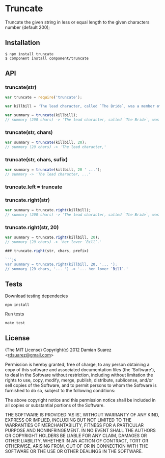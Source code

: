 
# Truncate

  Truncate the given string in less or equal length to the given characters
  number (default 200);

## Installation

```
$ npm install truncate
$ component install component/truncate
```

## API

### truncate(str)

```js
var truncate = require('truncate');

var killbill = 'The lead character, called `The Bride`, was a member of the Deadly Viper Assassination Squad, lead by her lover `Bill`.';

var summary = truncate(killbill);
// summary (200 chars) -> 'The lead character, called `The Bride`, was a member of the Deadly Viper Assassination Squad, lead by her lover `Bill`.'
```

### truncate(str, chars)

```js
var summary = truncate(killbill, 20);
// summary (20 chars) -> 'The lead character,'
```

### truncate(str, chars, sufix)

```js
var summary = truncate(killbill, 20 ' ...');
// summary -> 'The lead character, ...'
```

### truncate.left = truncate


### truncate.right(str)

```js
var summary = truncate.right(killbill);
// summary (200 chars) -> 'The lead character, called `The Bride`, was a member of the Deadly Viper Assassination Squad, lead by her lover `Bill`.'
```

### truncate.right(str, 20)

```js
var summary = truncate.right(killbill, 20);
// summary (20 chars) -> 'her lover `Bill`.'

### truncate.right(str, chars, prefix)

```js
var summary = truncate.right(killbill, 20, '... ');
// summary (20 chars, '... ') -> '... her lover `Bill`.'
```

## Tests

Download testing dependecies

```
npm install
```

Run tests

```
make test
```

## License

(The MIT License)
Copyright(c) 2012 Damian Suarez &lt;rdsuarez@gmail.com&gt;

Permission is hereby granted, free of charge, to any person obtaining
a copy of this software and associated documentation files (the
'Software'), to deal in the Software without restriction, including
without limitation the rights to use, copy, modify, merge, publish,
distribute, sublicense, and/or sell copies of the Software, and to
permit persons to whom the Software is furnished to do so, subject to
the following conditions:

The above copyright notice and this permission notice shall be
included in all copies or substantial portions of the Software.

THE SOFTWARE IS PROVIDED 'AS IS', WITHOUT WARRANTY OF ANY KIND,
EXPRESS OR IMPLIED, INCLUDING BUT NOT LIMITED TO THE WARRANTIES OF
MERCHANTABILITY, FITNESS FOR A PARTICULAR PURPOSE AND NONINFRINGEMENT.
IN NO EVENT SHALL THE AUTHORS OR COPYRIGHT HOLDERS BE LIABLE FOR ANY
CLAIM, DAMAGES OR OTHER LIABILITY, WHETHER IN AN ACTION OF CONTRACT,
TORT OR OTHERWISE, ARISING FROM, OUT OF OR IN CONNECTION WITH THE
SOFTWARE OR THE USE OR OTHER DEALINGS IN THE SOFTWARE.
